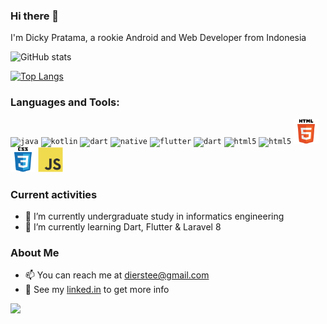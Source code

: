 ### Hi there 👋

I'm Dicky Pratama, a rookie Android and Web Developer from Indonesia

![GitHub stats](https://github-readme-stats.vercel.app/api?username=dzuerst&show_icons=true)

[![Top Langs](https://github-readme-stats.vercel.app/api/top-langs/?username=dzuerst&layout=compact)](https://github.com/anuraghazra/github-readme-stats)

### Languages and Tools:
<code><img src="https://www.vectorlogo.zone/logos/java/java-icon.svg" alt="java" width="40" height="40"/></code>
<code><img src="https://www.vectorlogo.zone/logos/kotlinlang/kotlinlang-icon.svg" alt="kotlin" width="40" height="40"/></code>
<code><img src="https://www.vectorlogo.zone/logos/dartlang/dartlang-icon.svg" alt="dart" width="40" height="40"/></code>
<code><img src="https://static.wikia.nocookie.net/logopedia/images/d/db/Android_Studio_Icon_2021.svg/revision/latest/scale-to-width-down/200?cb=20210305211354" alt="native" width="40" height="40"/></code>
<code><img src="https://www.vectorlogo.zone/logos/flutterio/flutterio-icon.svg" alt="flutter" width="40" height="40"/></code>
<code><img src="https://www.vectorlogo.zone/logos/firebase/firebase-icon.svg" alt="dart" width="40" height="40"/></code>
<code><img src="https://www.vectorlogo.zone/logos/laravel/laravel-icon.svg" alt="html5" width="40" height="40"/></code>
<code><img src="https://www.vectorlogo.zone/logos/php/php-icon.svg" alt="html5" width="40" height="40"/></code>
<code><img src="https://raw.githubusercontent.com/devicons/devicon/master/icons/html5/html5-original-wordmark.svg" alt="html5" width="40" height="40"/></code>
<code><img src="https://raw.githubusercontent.com/devicons/devicon/master/icons/css3/css3-original-wordmark.svg" alt="css3" width="40" height="40"/></code>
<code><img src="https://raw.githubusercontent.com/devicons/devicon/master/icons/javascript/javascript-original.svg" alt="javascript" width="40" height="40"/></code>


### Current activities 
- 🔭 I’m currently undergraduate study in informatics engineering
- 🌱 I’m currently learning Dart, Flutter & Laravel 8

### About Me
- 📫 You can reach me at dierstee@gmail.com
- 📝 See my [linked.in](https://www.linkedin.com/in/dicky-pratama-a996a51b3/) to get more info 



![](https://komarev.com/ghpvc/?username=your-github-dzuerst&label=PROFILE+VIEWS)

<!--
**dzuerst/dzuerst** is a ✨ _special_ ✨ repository because its `README.md` (this file) appears on your GitHub profile.

Here are some ideas to get you started:

- 🔭 I’m currently working on ...
- 🌱 I’m currently learning ...
- 👯 I’m looking to collaborate on ...
- 🤔 I’m looking for help with ...
- 💬 Ask me about ...
- 📫 How to reach me: ...
- 😄 Pronouns: ...
- ⚡ Fun fact: ...
-->
